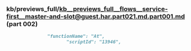 ### kb/previews_full/kb__previews_full__flows__service-first__master-and-slot@guest.har.part021.md.part001.md (part 002)

```md
               "functionName": "At",
                      "scriptId": "13946",
                  
```

```
